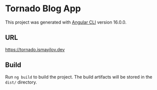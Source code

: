 # Tornado Blog App

This project was generated with [Angular CLI](https://github.com/angular/angular-cli) version 16.0.0.

## URL

https://tornado.ismayilov.dev

## Build

Run `ng build` to build the project. The build artifacts will be stored in the `dist/` directory.
